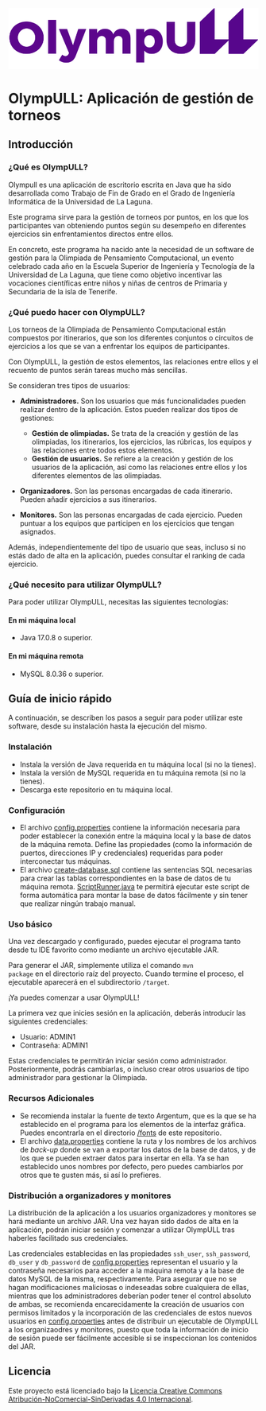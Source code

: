 ![Logo OlympULL](src/main/resources/images/logo_olympull_v2.png)

# OlympULL: Aplicación de gestión de torneos

## Introducción

### ¿Qué es OlympULL?
Olympull es una aplicación de escritorio escrita en Java que ha sido desarrollada como Trabajo de Fin de Grado en el Grado de Ingeniería Informática de la Universidad de La Laguna.

Este programa sirve para la gestión de torneos por puntos, en los que los participantes van obteniendo puntos según su desempeño en diferentes ejercicios sin enfrentamientos directos entre ellos.

En concreto, este programa ha nacido ante la necesidad de un software de gestión para la Olimpiada de Pensamiento Computacional, un evento celebrado cada año en la Escuela Superior de Ingeniería y Tecnología de la Universidad de La Laguna, que tiene como objetivo incentivar las vocaciones científicas entre niños y niñas de centros de Primaria y Secundaria de la isla de Tenerife.

### ¿Qué puedo hacer con OlympULL?
Los torneos de la Olimpiada de Pensamiento Computacional están compuestos por itinerarios, que son los diferentes conjuntos o circuitos de ejercicios a los que se van a enfrentar los equipos de participantes.

Con OlympULL, la gestión de estos elementos, las relaciones entre ellos y el recuento de puntos serán tareas mucho más sencillas.

Se consideran tres tipos de usuarios:
* **Administradores.** Son los usuarios que más funcionalidades pueden realizar dentro de la aplicación. Estos pueden realizar dos tipos de gestiones:
  - **Gestión de olimpiadas.** Se trata de la creación y gestión de las olimpiadas, los itinerarios, los ejercicios, las rúbricas, los equipos y las relaciones entre todos estos elementos.
  - **Gestión de usuarios.** Se refiere a la creación y gestión de los usuarios de la aplicación, así como las relaciones entre ellos y los diferentes elementos de las olimpiadas.

* **Organizadores.** Son las personas encargadas de cada itinerario. Pueden añadir ejercicios a sus itinerarios.
 
* **Monitores.** Son las personas encargadas de cada ejercicio. Pueden puntuar a los equipos que participen en los ejercicios que tengan asignados.

Además, independientemente del tipo de usuario que seas, incluso si no estás dado de alta en la aplicación, puedes consultar el ranking de cada ejercicio.

### ¿Qué necesito para utilizar OlympULL?
Para poder utilizar OlympULL, necesitas las siguientes tecnologías:

#### En mi máquina local
* Java 17.0.8 o superior.

#### En mi máquina remota
* MySQL 8.0.36 o superior.

## Guía de inicio rápido
A continuación, se describen los pasos a seguir para poder utilizar este software, desde su instalación hasta la ejecución del mismo.

### **Instalación**
* Instala la versión de Java requerida en tu máquina local (si no la tienes).
* Instala la versión de MySQL requerida en tu máquina remota (si no la tienes).
* Descarga este repositorio en tu máquina local.

### **Configuración**
* El archivo [config.properties](src/main/resources/config.properties) contiene la información necesaria para poder establecer la conexión entre la máquina local y la base de datos de la máquina remota. Define las propiedades (como la información de puertos, direcciones IP y credenciales) requeridas para poder interconectar tus máquinas.
* El archivo [create-database.sql](src/main/resources/create-database.sql) contiene las sentencias SQL necesarias para crear las tablas correspondientes en la base de datos de tu máquina remota. [ScriptRunner.java](/src/java/ScriptRunner.java) te permitirá ejecutar este script de forma automática para montar la base de datos fácilmente y sin tener que realizar ningún trabajo manual. 

### **Uso básico**
Una vez descargado y configurado, puedes ejecutar el programa tanto desde tu IDE favorito como mediante un archivo ejecutable JAR.

Para generar el JAR, simplemente utiliza el comando <code>mvn package</code> en el directorio raíz del proyecto. Cuando termine el proceso, el ejecutable aparecerá en el subdirectorio <code>/target</code>.

¡Ya puedes comenzar a usar OlympULL!

La primera vez que inicies sesión en la aplicación, deberás introducir las siguientes credenciales:
- Usuario: ADMIN1
- Contraseña: ADMIN1

Estas credenciales te permitirán iniciar sesión como administrador. Posteriormente, podrás cambiarlas, o incluso crear otros usuarios de tipo administrador para gestionar la Olimpiada.

### **Recursos Adicionales**
* Se recomienda instalar la fuente de texto Argentum, que es la que se ha establecido en el programa para los elementos de la interfaz gráfica. Puedes encontrarla en el directorio [/fonts](/fonts) de este repositorio.
* El archivo [data.properties](src/main/resources/data.properties) contiene la ruta y los nombres de los archivos de *back-up* donde se van a exportar los datos de la base de datos, y de los que se pueden extraer datos para insertar en ella. Ya se han establecido unos nombres por defecto, pero puedes cambiarlos por otros que te gusten más, si así lo prefieres.

### **Distribución a organizadores y monitores**
La distribución de la aplicación a los usuarios organizadores y monitores se hará mediante un archivo JAR. Una vez hayan sido dados de alta en la aplicación, podrán iniciar sesión y comenzar a utilizar OlympULL tras haberles facilitado sus credenciales.

Las credenciales establecidas en las propiedades <code>ssh_user</code>, <code>ssh_password</code>, <code>db_user</code> y <code>db_password</code> de [config.properties](src/main/resources/config.properties) representan el usuario y la contraseña necesarios para acceder a la máquina remota y a la base de datos MySQL de la misma, respectivamente. Para asegurar que no se hagan modificaciones maliciosas o indeseadas sobre cualquiera de ellas, mientras que los administradores deberían poder tener el control absoluto de ambas, se recomienda encarecidamente la creación de usuarios con permisos limitados y la incorporación de las credenciales de estos nuevos usuarios en [config.properties](src/main/resources/config.properties) antes de distribuir un ejecutable de OlympULL a los organizaodres y monitores, puesto que toda la información de inicio de sesión puede ser fácilmente accesible si se inspeccionan los contenidos del JAR.

## Licencia
Este proyecto está licenciado bajo la [Licencia Creative Commons Atribución-NoComercial-SinDerivadas 4.0 Internacional](LICENSE.md).
